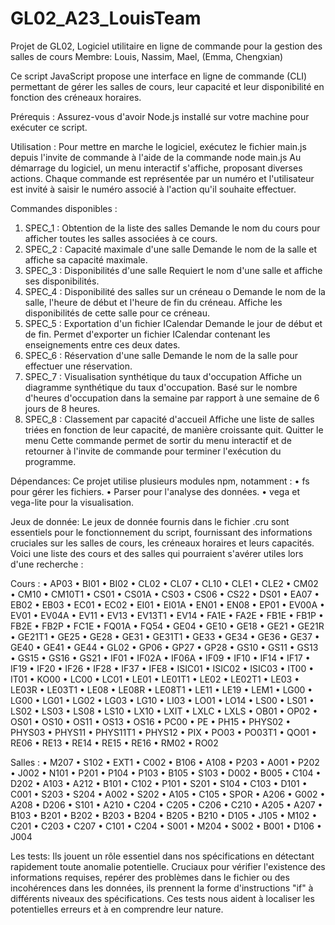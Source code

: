 # GL02_A23_LouisTeam
Projet de GL02, Logiciel utilitaire en ligne de commande pour la gestion des salles de cours
Membre: Louis, Nassim, Mael, (Emma, Chengxian)


Ce script JavaScript propose une interface en ligne de commande (CLI) permettant de gérer les salles de cours, leur capacité et leur disponibilité en fonction des créneaux horaires.

Prérequis :
Assurez-vous d'avoir Node.js installé sur votre machine pour exécuter ce script.

Utilisation :
Pour mettre en marche le logiciel, exécutez le fichier main.js depuis l'invite de commande à l'aide de la commande node main.js
Au démarrage du logiciel, un menu interactif s'affiche, proposant diverses actions. Chaque commande est représentée par un numéro et l'utilisateur est invité à saisir le numéro associé à l'action qu'il souhaite effectuer.

Commandes disponibles :
1.	SPEC_1 : Obtention de la liste des salles
	Demande le nom du cours pour afficher toutes les salles associées à ce cours.
2.	SPEC_2 : Capacité maximale d'une salle
	Demande le nom de la salle et affiche sa capacité maximale.
3.	SPEC_3 : Disponibilités d'une salle
	Requiert le nom d'une salle et affiche ses disponibilités.
4.	SPEC_4 : Disponibilité des salles sur un créneau
o	Demande le nom de la salle, l'heure de début et l'heure de fin du créneau. Affiche les disponibilités de cette salle pour ce créneau.
5.	SPEC_5 : Exportation d'un fichier ICalendar
	Demande le jour de début et de fin. Permet d'exporter un fichier ICalendar contenant les enseignements entre ces deux dates.
6.	SPEC_6 : Réservation d'une salle
	Demande le nom de la salle pour effectuer une réservation.
7.	SPEC_7 : Visualisation synthétique du taux d'occupation
	Affiche un diagramme synthétique du taux d'occupation. Basé sur le nombre d'heures d'occupation dans la semaine par rapport à une semaine de 6 jours de 8 heures.
8.	SPEC_8 : Classement par capacité d'accueil
	Affiche une liste de salles triées en fonction de leur capacité, de manière croissante
quit. Quitter le menu
	Cette commande permet de sortir du menu interactif et de retourner à l'invite de commande pour terminer l'exécution du programme.

Dépendances:
Ce projet utilise plusieurs modules npm, notamment :
•	fs pour gérer les fichiers.
•	Parser pour l'analyse des données.
•	vega et vega-lite pour la visualisation.

Jeux de donnée:
Le jeux de donnée fournis dans le fichier .cru sont essentiels pour le fonctionnement du script, fournissant des informations cruciales sur les salles de cours, les créneaux horaires et leurs capacités. Voici une liste des cours et des salles qui pourraient s'avérer utiles lors d'une recherche :

Cours :
•	AP03
•	BI01
•	BI02
•	CL02
•	CL07
•	CL10
•	CLE1
•	CLE2
•	CM02
•	CM10
•	CM10T1
•	CS01
•	CS01A
•	CS03
•	CS06
•	CS22
•	DS01
•	EA07
•	EB02
•	EB03
•	EC01
•	EC02
•	EI01
•	EI01A
•	EN01
•	EN08
•	EP01
•	EV00A
•	EV01
•	EV04A
•	EV11
•	EV13
•	EV13T1
•	EV14
•	FA1E
•	FA2E
•	FB1E
•	FB1P
•	FB2E
•	FB2P
•	FC1E
•	FQ01A
•	FQ54
•	GE04
•	GE10
•	GE18
•	GE21
•	GE21R
•	GE21T1
•	GE25
•	GE28
•	GE31
•	GE31T1
•	GE33
•	GE34
•	GE36
•	GE37
•	GE40
•	GE41
•	GE44
•	GL02
•	GP06
•	GP27
•	GP28
•	GS10
•	GS11
•	GS13
•	GS15
•	GS16
•	GS21
•	IF01
•	IF02A
•	IF06A
•	IF09
•	IF10
•	IF14
•	IF17
•	IF19
•	IF20
•	IF26
•	IF28
•	IF37
•	IFE8
•	ISIC01
•	ISIC02
•	ISIC03
•	IT00
•	IT01
•	KO00
•	LC00
•	LC01
•	LE01
•	LE01T1
•	LE02
•	LE02T1
•	LE03
•	LE03R
•	LE03T1
•	LE08
•	LE08R
•	LE08T1
•	LE11
•	LE19
•	LEM1
•	LG00
•	LG00
•	LG01
•	LG02
•	LG03
•	LG10
•	LI03
•	LO01
•	LO14
•	LS00
•	LS01
•	LS02
•	LS03
•	LS08
•	LS10
•	LX10
•	LXIT
•	LXLC
•	LXLS
•	OB01
•	OP02
•	OS01
•	OS10
•	OS11
•	OS13
•	OS16
•	PC00
•	PE
•	PH15
•	PHYS02
•	PHYS03
•	PHYS11
•	PHYS11T1
•	PHYS12
•	PIX
•	PO03
•	PO03T1
•	QO01
•	RE06
•	RE13
•	RE14
•	RE15
•	RE16
•	RM02
•	RO02

Salles :
•	M207
•	S102
•	EXT1
•	C002
•	B106
•	A108
•	P203
•	A001
•	P202
•	J002
•	N101
•	P201
•	P104
•	P103
•	B105
•	S103
•	D002
•	B005
•	C104
•	D202
•	A103
•	A212
•	B101
•	C102
•	P101
•	S201
•	S104
•	C103
•	D101
•	C001
•	S203
•	S204
•	A002
•	S202
•	A105
•	C105
•	SPOR
•	A206
•	G002
•	A208
•	D206
•	S101
•	A210
•	C204
•	C205
•	C206
•	C210
•	A205
•	A207
•	B103
•	B201
•	B202
•	B203
•	B204
•	B205
•	B210
•	D105
•	J105
•	M102
•	C201
•	C203
•	C207
•	C101
•	C204
•	S001
•	M204
•	S002
•	B001
•	D106
•	J004

Les tests:
Ils jouent un rôle essentiel dans nos spécifications en détectant rapidement toute anomalie potentielle. Cruciaux pour vérifier l'existence des informations requises, repérer des problèmes dans le fichier ou des incohérences dans les données, ils prennent la forme d'instructions "if" à différents niveaux des spécifications. Ces tests nous aident à localiser les potentielles erreurs et à en comprendre leur nature.

